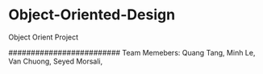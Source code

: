 # Object-Oriented-Design
Object Orient Project

#########################
Team Memebers:
Quang Tang,
Minh Le,
Van Chuong,
Seyed Morsali,
